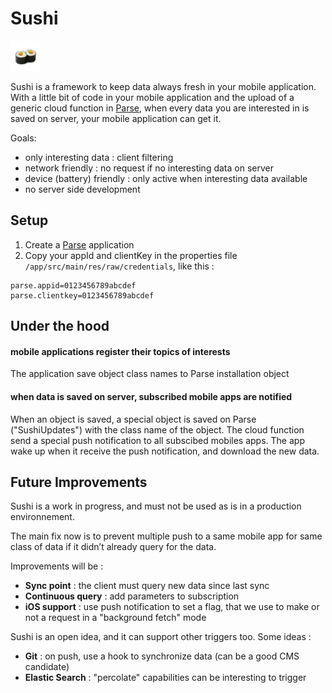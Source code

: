 
# Sushi
![sushi](sushiapp/src/main/res/drawable-mdpi/ic_launcher.png)

Sushi is a framework to keep data always fresh in your mobile application.
With a little bit of code in your mobile application and the upload of a generic cloud function in [Parse](http://www.parse.com), when every data you are interested in is saved on server, your mobile application can get it.

Goals:

- only interesting data : client filtering
- network friendly : no request if no interesting data on server
- device (battery) friendly : only active when interesting data available
- no server side development

## Setup

1. Create a [Parse](http://www.parse.com) application
2. Copy your appId and clientKey in the properties file `/app/src/main/res/raw/credentials`, like this : 

```
parse.appid=0123456789abcdef
parse.clientkey=0123456789abcdef
``` 


## Under the hood

#### mobile applications register their topics of interests
The application save object class names to Parse installation object

#### when data is saved on server, subscribed mobile apps are notified
When an object is saved, a special object is saved on Parse ("SushiUpdates") with the class name of the object.
The cloud function send a special push notification to all subscibed mobiles apps.
The app wake up when it receive the push notification, and download the new data.


## Future Improvements

Sushi is a work in progress, and must not be used as is in a production environnement.

The main fix now is to prevent multiple push to a same mobile app for same class of data if it didn’t already query for the data.

Improvements will be :

- __Sync point__ : the client must query new data since last sync
- __Continuous query__ : add parameters to subscription
- __iOS support__ : use push notification to set a flag, that we use to make or not a request in a "background fetch" mode

Sushi is an open idea, and it can support other triggers too. Some ideas :

- __Git__ : on push, use a hook to synchronize data (can be a good CMS candidate)
- __Elastic Search__ : "percolate" capabilities can be interesting to trigger   
